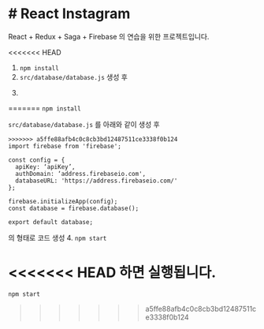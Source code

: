 # # React Instagram
React + Redux + Saga + Firebase 의 연습을 위한 프로젝트입니다.

<<<<<<< HEAD
1. `npm install`
2. `src/database/database.js` 생성 후
3. ```
=======
`npm install`

`src/database/database.js` 를 아래와 같이 생성 후
```
>>>>>>> a5ffe88afb4c0c8cb3bd12487511ce3338f0b124
import firebase from 'firebase';

const config = {
  apiKey: ‘apiKey’,
  authDomain: ‘address.firebaseio.com',
  databaseURL: 'https://address.firebaseio.com/'
};

firebase.initializeApp(config);
const database = firebase.database();

export default database;
```
의 형태로 코드 생성
4. `npm start`

<<<<<<< HEAD
하면 실행됩니다.
=======

`npm start`

>>>>>>> a5ffe88afb4c0c8cb3bd12487511ce3338f0b124
